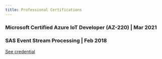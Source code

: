 ```yaml
---
title: Professional Certifications
---
```

### Microsoft Certified Azure IoT Developer (AZ-220) | Mar 2021

### SAS Event Stream Processing | Feb 2018

[See credential](https://www.youracclaim.com/badges/f5b4ec62-4c51-4e32-8ba7-da549fef2a6a)
